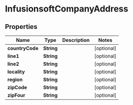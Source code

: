 
# InfusionsoftCompanyAddress

## Properties
Name | Type | Description | Notes
------------ | ------------- | ------------- | -------------
**countryCode** | **String** |  |  [optional]
**line1** | **String** |  |  [optional]
**line2** | **String** |  |  [optional]
**locality** | **String** |  |  [optional]
**region** | **String** |  |  [optional]
**zipCode** | **String** |  |  [optional]
**zipFour** | **String** |  |  [optional]



